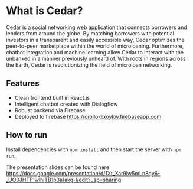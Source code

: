 # What is Cedar? 
[Cedar](https://crollo-xxoykw.firebaseapp.com) is a social networking web application that connects borrowers and lenders from around the globe. By matching borrowers with potential investors in a transparent and easily accessible way, Cedar optimizes the peer-to-peer marketplace within the world of microloaning. Furthermore, chatbot integration and machine learning allow Cedar to interact with the unbanked in a manner previously unheard of. With roots in regions across the Earth, Cedar is revolutionizing the field of microloan networking.

## Features
* Clean frontend built in React.js
* Intelligent chatbot created with Dialogflow
* Robust backend via Firebase
* Deployed to firebase https://crollo-xxoykw.firebaseapp.com

## How to run
Install dependencies with ```npm install``` and then start the server with ```npm run```.

The presentation slides can be found here https://docs.google.com/presentation/d/1Xt_Xar9lw5mLn8qy6-_UO0JHTF1wlhjTB1p3a1akg-I/edit?usp=sharing
